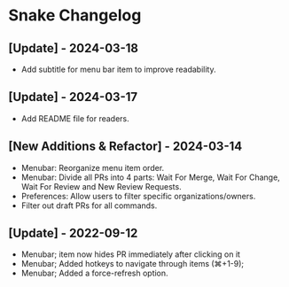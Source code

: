 # Snake Changelog

## [Update] - 2024-03-18

- Add subtitle for menu bar item to improve readability.

## [Update] - 2024-03-17

- Add README file for readers.

## [New Additions & Refactor] - 2024-03-14

- Menubar: Reorganize menu item order.
- Menubar: Divide all PRs into 4 parts: Wait For Merge, Wait For Change, Wait For Review and New Review Requests.
- Preferences: Allow users to filter specific organizations/owners.
- Filter out draft PRs for all commands.

## [Update] - 2022-09-12

- Menubar; item now hides PR immediately after clicking on it
- Menubar; Added hotkeys to navigate through items  (⌘+1-9);
- Menubar; Added a force-refresh option.